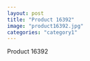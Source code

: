 ```yaml
---
layout: post
title: "Product 16392"
image: "product16392.jpg"
categories: "category1"
---
```

Product 16392
